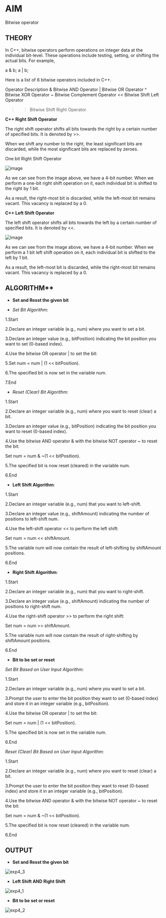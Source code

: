 # **AIM**

Bitwise operator

## **THEORY**

In C++, bitwise operators perform operations on integer data at the individual bit-level. These operations include testing, setting, or shifting the actual bits. For example,

a & b;
a | b;

Here is a list of 6 bitwise operators included in C++.

Operator	Description
&	Bitwise AND Operator
|	Bitwise OR Operator
^	Bitwise XOR Operator
~	Bitwise Complement Operator
<<	Bitwise Shift Left Operator
>>	Bitwise Shift Right Operator

**C++ Right Shift Operator**

The right shift operator shifts all bits towards the right by a certain number of specified bits. It is denoted by >>.

When we shift any number to the right, the least significant bits are discarded, while the most significant bits are replaced by zeroes.

One bit Right Shift Operator

![image](https://github.com/Purvansha022609/Bitwise-Operator/assets/139473344/9d273039-defa-4b32-b38a-921ab767699f)

As we can see from the image above, we have a 4-bit number. When we perform a one-bit right shift operation on it, each individual bit is shifted to the right by 1 bit.

As a result, the right-most bit is discarded, while the left-most bit remains vacant. This vacancy is replaced by a 0.

**C++ Left Shift Operator**

The left shift operator shifts all bits towards the left by a certain number of specified bits. It is denoted by <<.

![image](https://github.com/Purvansha022609/Bitwise-Operator/assets/139473344/5a7dca38-0e65-44e1-9f62-734723f8d3d0)

As we can see from the image above, we have a 4-bit number. When we perform a 1 bit left shift operation on it, each individual bit is shifted to the left by 1 bit.

As a result, the left-most bit is discarded, while the right-most bit remains vacant. This vacancy is replaced by a 0.

## ALGORITHM**

- **Set and Resst the given bit**

- *Set Bit Algorithm*:

1.Start

2.Declare an integer variable (e.g., num) where you want to set a bit.

3.Declare an integer value (e.g., bitPosition) indicating the bit position you want to set (0-based index).

4.Use the bitwise OR operator | to set the bit:

5.Set num = num | (1 << bitPosition).

6.The specified bit is now set in the variable num.

7.End

- *Reset (Clear) Bit Algorithm*:

1.Start

2.Declare an integer variable (e.g., num) where you want to reset (clear) a bit.

3.Declare an integer value (e.g., bitPosition) indicating the bit position you want to reset (0-based index).

4.Use the bitwise AND operator & with the bitwise NOT operator ~ to reset the bit:

Set num = num & ~(1 << bitPosition).

5.The specified bit is now reset (cleared) in the variable num.

6.End

- **Left Shift Algorithm**:

1.Start

2.Declare an integer variable (e.g., num) that you want to left-shift.

3.Declare an integer value (e.g., shiftAmount) indicating the number of positions to left-shift num.

4.Use the left-shift operator << to perform the left shift:

Set num = num << shiftAmount.

5.The variable num will now contain the result of left-shifting by shiftAmount positions.

6.End

- **Right Shift Algorithm**:

1.Start

2.Declare an integer variable (e.g., num) that you want to right-shift.

3.Declare an integer value (e.g., shiftAmount) indicating the number of positions to right-shift num.

4.Use the right-shift operator >> to perform the right shift:

Set num = num >> shiftAmount.

5.The variable num will now contain the result of right-shifting by shiftAmount positions.

6.End

- **Bit to be set or reset** 

*Set Bit Based on User Input Algorithm*:

1.Start

2.Declare an integer variable (e.g., num) where you want to set a bit.

3.Prompt the user to enter the bit position they want to set (0-based index) and store it in an integer variable (e.g., bitPosition).

4.Use the bitwise OR operator | to set the bit:

Set num = num | (1 << bitPosition).

5.The specified bit is now set in the variable num.

6.End

*Reset (Clear) Bit Based on User Input Algorithm*:

1.Start

2.Declare an integer variable (e.g., num) where you want to reset (clear) a bit.

3.Prompt the user to enter the bit position they want to reset (0-based index) and store it in an integer variable (e.g., bitPosition).

4.Use the bitwise AND operator & with the bitwise NOT operator ~ to reset the bit:

Set num = num & ~(1 << bitPosition).

5.The specified bit is now reset (cleared) in the variable num.

6.End

## **OUTPUT**

- **Set and Resst the given bit**


![exp4_3](https://github.com/Purvansha022609/Bitwise-Operator/assets/139473344/596128ab-9821-4e9d-b170-ec1ef91b00ae)

- **Left Shift AND Right Shift**
 
![exp4_1](https://github.com/Purvansha022609/Bitwise-Operator/assets/139473344/71626813-b143-4b00-b415-79db0a5fd0d6)


- **Bit to be set or reset**

![exp4_2](https://github.com/Purvansha022609/Bitwise-Operator/assets/139473344/d4901c98-777c-475d-b353-9a5b91a5f372)

